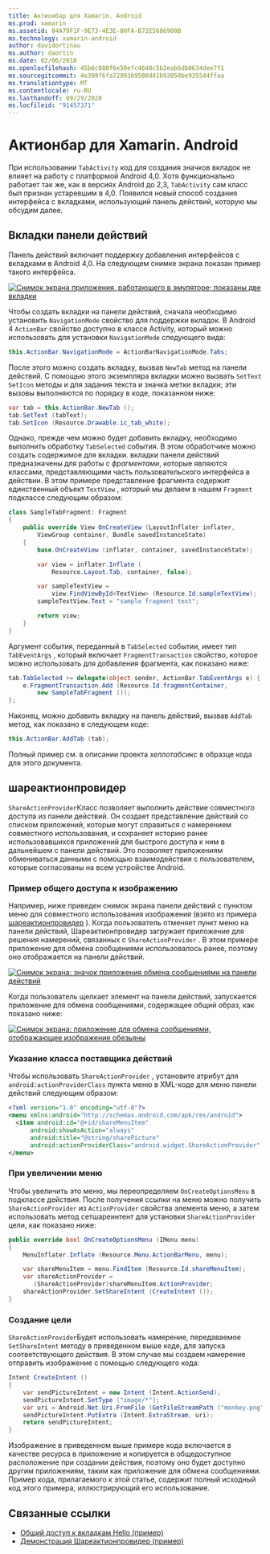 ```yaml
---
title: Актионбар для Xamarin. Android
ms.prod: xamarin
ms.assetid: 84A79F1F-9E73-4E3E-80FA-B72E5686900B
ms.technology: xamarin-android
author: davidortinau
ms.author: daortin
ms.date: 02/06/2018
ms.openlocfilehash: 45b6c080f6e50efc4648c5b2eab6db0634dee7f1
ms.sourcegitcommit: 4e399f6fa72993b9580d41b93050be935544ffaa
ms.translationtype: MT
ms.contentlocale: ru-RU
ms.lasthandoff: 09/29/2020
ms.locfileid: "91457371"
---
```

# <a name="actionbar-for-xamarinandroid"></a>Актионбар для Xamarin. Android

При использовании `TabActivity` код для создания значков вкладок не влияет на работу с платформой Android 4,0. Хотя функционально работает так же, как в версиях Android до 2,3, `TabActivity` сам класс был признан устаревшим в 4,0. Появился новый способ создания интерфейса с вкладками, использующий панель действий, которую мы обсудим далее.

## <a name="action-bar-tabs"></a>Вкладки панели действий

Панель действий включает поддержку добавления интерфейсов с вкладками в Android 4,0.
На следующем снимке экрана показан пример такого интерфейса.

[![Снимок экрана приложения, работающего в эмуляторе; показаны две вкладки](action-bar-images/25-actionbartabs.png)](action-bar-images/25-actionbartabs.png#lightbox)

Чтобы создать вкладки на панели действий, сначала необходимо установить `NavigationMode` свойство для поддержки вкладок. В Android 4 `ActionBar` свойство доступно в классе Activity, который можно использовать для установки `NavigationMode` следующего вида:

```csharp
this.ActionBar.NavigationMode = ActionBarNavigationMode.Tabs;
```

После этого можно создать вкладку, вызвав `NewTab` метод на панели действий. С помощью этого экземпляра вкладки можно вызвать `SetText` `SetIcon` методы и для задания текста и значка метки вкладки; эти вызовы выполняются по порядку в коде, показанном ниже:

```csharp
var tab = this.ActionBar.NewTab ();
tab.SetText (tabText);
tab.SetIcon (Resource.Drawable.ic_tab_white);
```

Однако, прежде чем можно будет добавить вкладку, необходимо выполнить обработку `TabSelected` события. В этом обработчике можно создать содержимое для вкладки. вкладки панели действий предназначены для работы с *фрагментами*, которые являются классами, представляющими часть пользовательского интерфейса в действии. В этом примере представление фрагмента содержит единственный объект `TextView` , который мы делаем в нашем `Fragment` подклассе следующим образом:

```csharp
class SampleTabFragment: Fragment
{           
    public override View OnCreateView (LayoutInflater inflater,
        ViewGroup container, Bundle savedInstanceState)
    {
        base.OnCreateView (inflater, container, savedInstanceState);

        var view = inflater.Inflate (
            Resource.Layout.Tab, container, false);

        var sampleTextView =
            view.FindViewById<TextView> (Resource.Id.sampleTextView);            
        sampleTextView.Text = "sample fragment text";

        return view;
    }
}
```

Аргумент события, переданный в `TabSelected` событии, имеет тип `TabEventArgs` , который включает `FragmentTransaction` свойство, которое можно использовать для добавления фрагмента, как показано ниже:

```csharp
tab.TabSelected += delegate(object sender, ActionBar.TabEventArgs e) {             
    e.FragmentTransaction.Add (Resource.Id.fragmentContainer,
        new SampleTabFragment ());
};
```

Наконец, можно добавить вкладку на панель действий, вызвав `AddTab` метод, как показано в следующем коде:

```csharp
this.ActionBar.AddTab (tab);
```

Полный пример см. в описании проекта *хеллотабсикс* в образце кода для этого документа.

## <a name="shareactionprovider"></a>шареактионпровидер

`ShareActionProvider`Класс позволяет выполнить действие совместного доступа из панели действий. Он создает представление действий со списком приложений, которые могут справиться с намерением совместного использования, и сохраняет историю ранее использовавшихся приложений для быстрого доступа к ним в дальнейшем с панели действий. Это позволяет приложениям обмениваться данными с помощью взаимодействия с пользователем, которые согласованы на всем устройстве Android.

### <a name="image-sharing-example"></a>Пример общего доступа к изображению

Например, ниже приведен снимок экрана панели действий с пунктом меню для совместного использования изображения (взято из примера [шареактионпровидер](/samples/xamarin/monodroid-samples/shareactionproviderdemo) ). Когда пользователь отменяет пункт меню на панели действий, Шареактионпровидер загружает приложение для решения намерений, связанных с `ShareActionProvider` . В этом примере приложение для обмена сообщениями использовалось ранее, поэтому оно отображается на панели действий.

[![Снимок экрана: значок приложения обмена сообщениями на панели действий](action-bar-images/09-shareactionprovider.png)](action-bar-images/09-shareactionprovider.png#lightbox)

Когда пользователь щелкает элемент на панели действий, запускается приложение для обмена сообщениями, содержащее общий образ, как показано ниже:

[![Снимок экрана: приложение для обмена сообщениями, отображающее изображение обезьяны](action-bar-images/10-messagewithimage.png)](action-bar-images/10-messagewithimage.png#lightbox)

### <a name="specifying-the-action-provider-class"></a>Указание класса поставщика действий

Чтобы использовать `ShareActionProvider` , установите атрибут для `android:actionProviderClass` пункта меню в XML-коде для меню панели действий следующим образом:

```xml
<?xml version="1.0" encoding="utf-8"?>
<menu xmlns:android="http://schemas.android.com/apk/res/android">
  <item android:id="@+id/shareMenuItem"
      android:showAsAction="always"
      android:title="@string/sharePicture"
      android:actionProviderClass="android.widget.ShareActionProvider" />
</menu>
```

### <a name="inflating-the-menu"></a>При увеличении меню

Чтобы увеличить это меню, мы переопределяем `OnCreateOptionsMenu` в подклассе действия. После получения ссылки на меню можно получить `ShareActionProvider` из `ActionProvider` свойства элемента меню, а затем использовать метод сетшареинтент для установки `ShareActionProvider` цели, как показано ниже:

```csharp
public override bool OnCreateOptionsMenu (IMenu menu)
{
    MenuInflater.Inflate (Resource.Menu.ActionBarMenu, menu);       

    var shareMenuItem = menu.FindItem (Resource.Id.shareMenuItem);           
    var shareActionProvider =
       (ShareActionProvider)shareMenuItem.ActionProvider;
    shareActionProvider.SetShareIntent (CreateIntent ());
}
```

### <a name="creating-the-intent"></a>Создание цели

`ShareActionProvider`Будет использовать намерение, передаваемое `SetShareIntent` методу в приведенном выше коде, для запуска соответствующего действия. В этом случае мы создаем намерение отправить изображение с помощью следующего кода:

```csharp
Intent CreateIntent ()
{  
    var sendPictureIntent = new Intent (Intent.ActionSend);
    sendPictureIntent.SetType ("image/*");
    var uri = Android.Net.Uri.FromFile (GetFileStreamPath ("monkey.png"));          
    sendPictureIntent.PutExtra (Intent.ExtraStream, uri);
    return sendPictureIntent;
}
```

Изображение в приведенном выше примере кода включается в качестве ресурса в приложение и копируется в общедоступное расположение при создании действия, поэтому оно будет доступно другим приложениям, таким как приложение для обмена сообщениями. Пример кода, прилагаемого к этой статье, содержит полный исходный код этого примера, иллюстрирующий его использование.

## <a name="related-links"></a>Связанные ссылки

- [Общий доступ к вкладкам Hello (пример)](/samples/xamarin/monodroid-samples/hellotabsics)
- [Демонстрация Шареактионпровидер (пример)](/samples/xamarin/monodroid-samples/shareactionproviderdemo)